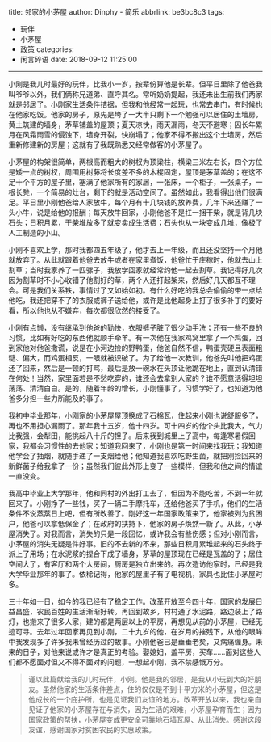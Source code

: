 title: 邻家的小茅屋
author: Dinphy - 简乐
abbrlink: be3bc8c3
tags:
  - 玩伴
  - 小茅屋
  - 政策
categories:
  - 闲言碎语
date: 2018-09-12 11:25:00
---
小刚是我儿时最好的玩伴，比我小一岁，按辈份算他是长辈。但平日里除了他爸我叫爷爷以外，我们俩称兄道弟、直呼其名。常听奶奶提起，我还未出生前我们两家就是邻居了。小刚家生活条件拮据，但我和他经常一起玩，也常去串门，有时候也在他家吃饭。他家的房子，原先是垮了一大半只剩下一个勉强可以居住的土墙房，黄土筑建的墙身，茅草铺盖的屋顶；夏天凉快，雨天漏雨，冬天不避寒；因长年累月在风霜雨雪的侵蚀下，墙身开裂，快崩塌了；他家不得不搬出这个土墙房，然后重新修建新的房屋；这就有了我既熟悉又经常做客的小茅屋了。

小茅屋的构架很简单，两根高而粗大的树杈为顶梁柱，横梁三米左右长，四个方位是矮一点的树杈，周围用树藤将长度差不多的木棍固定，屋顶是茅草盖的；在这不足十个平方的屋子里，塞满了他家所有的家居，一张床，一个柜子，一张桌子，一根长凳，一个简易的灶台，剩下的就是活动空间了。虽然如此，我看得出他们很满足。平日里小刚他爸给人家放牛，每个月有十几块钱的放养费，几年下来还赚了一头小牛，说是给他的报酬；每天放牛回家，小刚他爸不是扛一捆干柴，就是背几块石头；日积月累，干柴堆放多了就变卖成生活费；石头也从一块变成几堆，像极了人工制造的小山。

小刚不喜欢上学，那时我都四五年级了，他才去上一年级，而且还没坚持一个月他就放弃了。从此就跟着他爸去放牛或者在家里煮饭，他爸忙于庄稼时，他就去山上割草；当时我家养了一匹骡子，我放学回家就经常约他一起去割草。我记得好几次因为割草时不小心收错了他割好的草，两个人还打起架来，然后好几天都互不理会。可是我们关系铁，事情过了又如始如初。有什么好吃的我总会偷偷的带一点给他吃，我还把穿不了的衣服或裤子送给他，或许是比他起身上打了很多补丁的要好看，所以他也从不嫌弃，每次都很欣然的接受了。

小刚有点懒，没有继承到他爸的勤快，衣服裤子脏了很少动手洗；还有一些不良的习惯，比如有好吃的东西他就顺手牵羊。有一次他在我家鸡窝里拿了一个鸡蛋，回到家他对他爸撒谎，说是在小河边捡的野鸭蛋，他爸自然不信，鸭蛋壳硬且表面粗糙、偏大，而鸡蛋相反，一眼就被识破了。为了给他一次教训，他爸先叫他把鸡蛋还了回来，然后是一顿的打骂，最后是放一碗水在头顶让他跪在地上，直到认清错在何处！当然，家里面若是不愁吃穿的，谁还会去拿别人家的？谁不愿意活得坦坦荡荡、清清白白。是的，随着年龄的增长，小刚懂事了，习惯学好了，也知道为他爸多分担一些力所能及的事了。

我初中毕业那年，小刚家的小茅屋屋顶换成了石棉瓦，住起来小刚也说舒服多了，再也不用担心漏雨了。那年我十五岁，他十四岁。可十四岁的他个头比我大，气力比我强，会犁田，能挑起八十斤的担子。后来我到城里上了高中，每逢寒暑假回家，我都会习惯性的去他家；知道我回来了，小刚也是第一时间来找我玩；我知道他学会了抽烟，就随手递了一支烟给他；他知道我喜欢吃野生菌，就把刚捡回来的新鲜菌子给我拿了一份；虽然我们彼此外形上变了一些模样，但我和他之间的情谊一直没变。

我高中毕业上大学那年，他和同村的外出打工去了，但因为不能吃苦，不到一年就回来了。小刚挣了一些钱，买了一辆二手摩托车，还给他爸买了手机，他们的生活条件不说蒸蒸日上吧，但有所改善了。刚好这一年国家政策来了，他家被列为贫困户，他爸可以拿低保金了；在政府的扶持下，他家的房子焕然一新了。从此，小茅屋消失了。对我而言，消失的只是一段回忆，或许我会有些伤感；但对小刚而言，小茅屋的消失无疑是件好事。旧的不去新的不来，那些日积月累堆起来的石头终于派上了用场；在水泥浆的捏合下成了墙身，茅草的屋顶现在已经是瓦盖的了；居住空间大了，有客厅和两个大房间，厨房是独立出来的。再次造访他家时，已经是我大学毕业那年的事了。依稀记得，他家的屋里子有了电视机，家具也比住小茅屋时多。

三十年如一日，如今的我已经有了稳定工作。改革开放至今四十年，国家的发展日益昌盛，农民百姓的生活渐渐好转。再回到故乡，村村通了水泥路，路边装上了路灯，也搬来了很多人家，建的都是两层以上的平房，再想见从前的小茅屋，已经无迹可寻。去年过年回家再见到小刚，二十九岁的他，在岁月的摧残下，从他的眼眸中我发现多了许多我未曾经历过的故事。小刚他爸已是垂垂老矣，又病痛缠身。未来的日子，对他来说或许才是真正的考验。娶媳妇，盖平房，买车……面对这些人们都不愿面对但又不得不面对的问题，一想起小刚，我不禁感慨万分。

> 谨以此篇献给我的儿时玩伴，小刚。他是我的邻居，是我从小玩到大的好朋友。虽然他家的生活条件差点，住的仅仅是不到十平方米的小茅屋，但这是他成长的一个庇护所，也是见证我们友谊的地方。改革开放以来，我也亲自见证了他家的小茅屋存在与消失，因为生活的艰难，小茅屋孕育而生；因为国家政策的帮扶，小茅屋变成更安全可靠地石墙瓦屋、从此消失。感谢这段友谊，感谢国家对贫困农民的实惠政策。